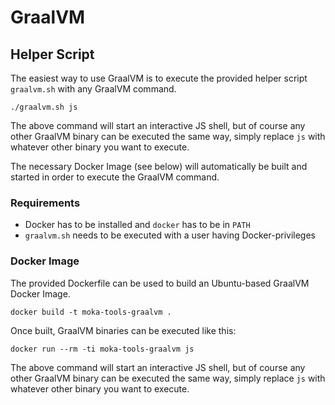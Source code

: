 # GraalVM

## Helper Script

The easiest way to use GraalVM is to execute the provided helper script `graalvm.sh` with any GraalVM command.

```
./graalvm.sh js
```

The above command will start an interactive JS shell, but of course any other GraalVM binary can be executed the same way, simply replace `js` with whatever other binary you want to execute.

The necessary Docker Image (see below) will automatically be built and started in order to execute the GraalVM command.

### Requirements

* Docker has to be installed and `docker` has to be in `PATH`
* `graalvm.sh` needs to be executed with a user having Docker-privileges

### Docker Image

The provided Dockerfile can be used to build an Ubuntu-based GraalVM Docker Image.

```
docker build -t moka-tools-graalvm .
```

Once built, GraalVM binaries can be executed like this:

```
docker run --rm -ti moka-tools-graalvm js
```

The above command will start an interactive JS shell, but of course any other GraalVM binary can be executed the same way, simply replace `js` with whatever other binary you want to execute.
